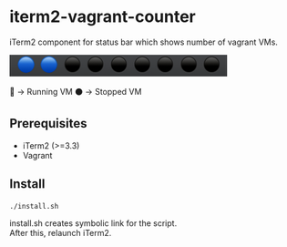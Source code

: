 # iterm2-vagrant-counter
iTerm2 component for status bar which shows number of vagrant VMs.

![](img/statusbar.png)

🔵 -> Running VM
⚫ -> Stopped VM

## Prerequisites

- iTerm2 (>=3.3)
- Vagrant

## Install

```
./install.sh
```

install.sh creates symbolic link for the script.  
After this, relaunch iTerm2.
